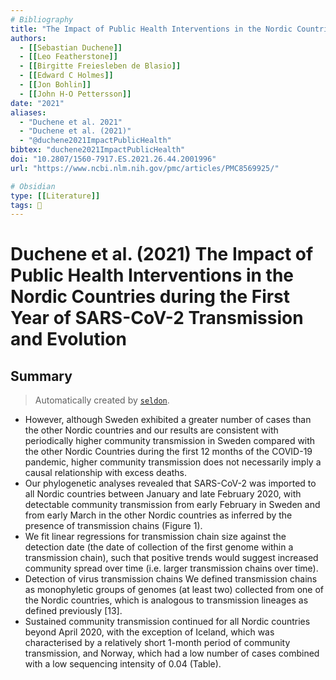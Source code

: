 ```yaml
---
# Bibliography
title: "The Impact of Public Health Interventions in the Nordic Countries during the First Year of SARS-CoV-2 Transmission and Evolution"
authors: 
  - [[Sebastian Duchene]]
  - [[Leo Featherstone]]
  - [[Birgitte Freiesleben de Blasio]]
  - [[Edward C Holmes]]
  - [[Jon Bohlin]]
  - [[John H-O Pettersson]]
date: "2021"
aliases: 
  - "Duchene et al. 2021"
  - "Duchene et al. (2021)"
  - "@duchene2021ImpactPublicHealth"
bibtex: "duchene2021ImpactPublicHealth"
doi: "10.2807/1560-7917.ES.2021.26.44.2001996"
url: "https://www.ncbi.nlm.nih.gov/pmc/articles/PMC8569925/"

# Obsidian
type: [[Literature]]
tags: 📰
---
```


# Duchene et al. (2021) The Impact of Public Health Interventions in the Nordic Countries during the First Year of SARS-CoV-2 Transmission and Evolution

## Summary

> Automatically created by [`seldon`](https://github.com/ktmeaton/seldon).

- However, although Sweden exhibited a greater number of cases than the other Nordic  countries and our results are consistent with periodically higher community transmission in Sweden compared with the other Nordic Countries during the first  12 months of the COVID-19 pandemic, higher community transmission does not necessarily imply a causal  relationship with excess deaths.
- Our  phylogenetic analyses revealed that SARS-CoV-2 was  imported to all Nordic countries between January and  late February 2020, with detectable community transmission from early February in Sweden and from early  March in the other Nordic countries as inferred by the  presence of transmission chains (Figure 1).
- We fit linear regressions for transmission chain size  against the detection date (the date of collection of the  first genome within a transmission chain), such that  positive trends would suggest increased community  spread over time (i.e. larger transmission chains over  time).
- Detection of virus transmission chains We defined transmission chains as monophyletic  groups of genomes (at least two) collected from one of  the Nordic countries, which is analogous to transmission lineages as defined previously [13].
- Sustained  community transmission continued for all Nordic countries beyond April 2020, with the exception of Iceland,  which was characterised by a relatively short 1-month  period of community transmission, and Norway, which  had a low number of cases combined with a low  sequencing intensity of 0.04 (Table).
